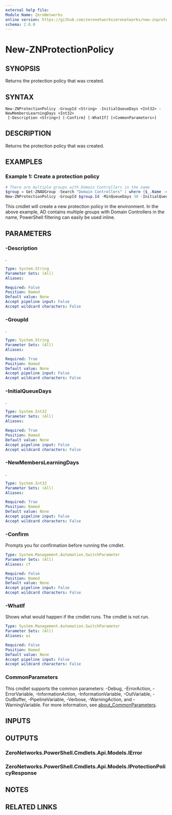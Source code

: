 ```yaml
---
external help file:
Module Name: ZeroNetworks
online version: https://github.com/zeronetworkszeronetworks/new-znprotectionpolicy
schema: 2.0.0
---
```


# New-ZNProtectionPolicy

## SYNOPSIS
Returns the protection policy that was created.

## SYNTAX

```
New-ZNProtectionPolicy -GroupId <String> -InitialQueueDays <Int32> -NewMembersLearningDays <Int32>
 [-Description <String>] [-Confirm] [-WhatIf] [<CommonParameters>]
```

## DESCRIPTION
Returns the protection policy that was created.

## EXAMPLES

### Example 1: Create a protection policy
```powershell
# There are multiple groups with Domain Controllers in the name
$group = Get-ZNADGroup -Search "Domain Controllers" | where {$_.Name -eq "Domain Controllers"}
New-ZNProtectionPolicy -GroupId $group.Id -MinQueueDays 30 -InitialQueueDays 30
```

This cmdlet will create a new protection policy in the environment.
In the above example, AD contains multiple groups with Domain Controllers in the name, PowerShell filtering can easily be used inline.

## PARAMETERS

### -Description
.

```yaml
Type: System.String
Parameter Sets: (All)
Aliases:

Required: False
Position: Named
Default value: None
Accept pipeline input: False
Accept wildcard characters: False
```

### -GroupId
.

```yaml
Type: System.String
Parameter Sets: (All)
Aliases:

Required: True
Position: Named
Default value: None
Accept pipeline input: False
Accept wildcard characters: False
```

### -InitialQueueDays
.

```yaml
Type: System.Int32
Parameter Sets: (All)
Aliases:

Required: True
Position: Named
Default value: None
Accept pipeline input: False
Accept wildcard characters: False
```

### -NewMembersLearningDays
.

```yaml
Type: System.Int32
Parameter Sets: (All)
Aliases:

Required: True
Position: Named
Default value: None
Accept pipeline input: False
Accept wildcard characters: False
```

### -Confirm
Prompts you for confirmation before running the cmdlet.

```yaml
Type: System.Management.Automation.SwitchParameter
Parameter Sets: (All)
Aliases: cf

Required: False
Position: Named
Default value: None
Accept pipeline input: False
Accept wildcard characters: False
```

### -WhatIf
Shows what would happen if the cmdlet runs.
The cmdlet is not run.

```yaml
Type: System.Management.Automation.SwitchParameter
Parameter Sets: (All)
Aliases: wi

Required: False
Position: Named
Default value: None
Accept pipeline input: False
Accept wildcard characters: False
```

### CommonParameters
This cmdlet supports the common parameters: -Debug, -ErrorAction, -ErrorVariable, -InformationAction, -InformationVariable, -OutVariable, -OutBuffer, -PipelineVariable, -Verbose, -WarningAction, and -WarningVariable. For more information, see [about_CommonParameters](http://go.microsoft.com/fwlink/?LinkID=113216).

## INPUTS

## OUTPUTS

### ZeroNetworks.PowerShell.Cmdlets.Api.Models.IError

### ZeroNetworks.PowerShell.Cmdlets.Api.Models.IProtectionPolicyResponse

## NOTES

## RELATED LINKS

